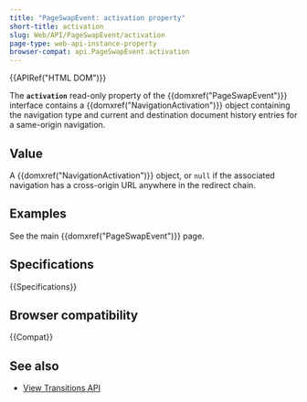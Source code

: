 ```yaml
---
title: "PageSwapEvent: activation property"
short-title: activation
slug: Web/API/PageSwapEvent/activation
page-type: web-api-instance-property
browser-compat: api.PageSwapEvent.activation
---
```


{{APIRef("HTML DOM")}}

The **`activation`** read-only property of the {{domxref("PageSwapEvent")}} interface contains a {{domxref("NavigationActivation")}} object containing the navigation type and current and destination document history entries for a same-origin navigation.

## Value

A {{domxref("NavigationActivation")}} object, or `null` if the associated navigation has a cross-origin URL anywhere in the redirect chain.

## Examples

See the main {{domxref("PageSwapEvent")}} page.

## Specifications

{{Specifications}}

## Browser compatibility

{{Compat}}

## See also

- [View Transitions API](/en-US/docs/Web/API/View_Transition_API)
